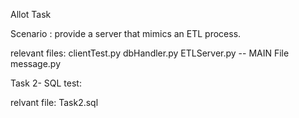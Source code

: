 Allot Task

Scenario :  provide a server that mimics an ETL process.

relevant files:
clientTest.py
dbHandler.py
ETLServer.py    --  MAIN  File
message.py

Task 2- SQL test:

relvant file:
Task2.sql